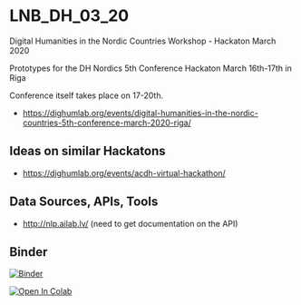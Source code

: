 # LNB_DH_03_20
Digital Humanities in the Nordic Countries Workshop - Hackaton March 2020

Prototypes for the DH Nordics 5th Conference Hackaton March 16th-17th in Riga

Conference itself takes place on 17-20th.

* https://dighumlab.org/events/digital-humanities-in-the-nordic-countries-5th-conference-march-2020-riga/



## Ideas on similar Hackatons
* https://dighumlab.org/events/acdh-virtual-hackathon/

## Data Sources, APIs, Tools

* http://nlp.ailab.lv/ (need to get documentation on the API)


## Binder
[![Binder](https://mybinder.org/badge.svg)](https://mybinder.org/v2/gh/ValRCS/LNB_DH_03_20/master)

[![Open In Colab](https://colab.research.google.com/assets/colab-badge.svg)](https://colab.research.google.com/github/ValRCS/LNB_DH_03_20/blob/master/Text_to_AILAB_JSON.ipynb)
